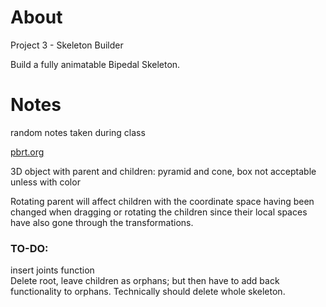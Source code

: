 # About
Project 3 - Skeleton Builder

Build a fully animatable Bipedal Skeleton.

# Notes
random notes taken during class

[pbrt.org](https://pbrt.org/) 

3D object with parent and children: pyramid and cone, box not acceptable unless with color

Rotating parent will affect children with the coordinate space having been changed when dragging or rotating the children since their local spaces have also gone through the transformations.

### TO-DO:
insert joints function<br>
Delete root, leave children as orphans; but then have to add back functionality to orphans. Technically should delete whole skeleton.

